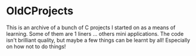OldCProjects
============

This is an archive of a bunch of C projects I started on as a means of learning. Some of them are 1 liners ... others mini applications. The code isn't brilliant quality, but maybe a few things can be learnt by all! Especially on how not to do things!